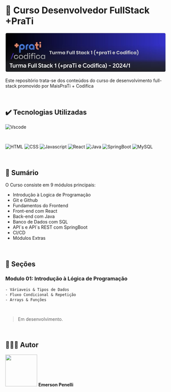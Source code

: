 # 📌 Curso Desenvolvedor FullStack +PraTi

<img src="https://github.com/EmersonPenelli/MaisPraTi-DevFullStack/blob/main/assets/images/MaisPraTi%2BCodifica.JPG">

Este repositório trata-se dos conteúdos do curso de desenvolvimento full-stack promovido por MaisPraTi + Codifica 

<br>

## ✔️ Tecnologias Utilizadas

![Vscode](https://img.shields.io/badge/Made%20for-VSCode-1f425f.svg)

<br>

![HTML](https://img.shields.io/badge/HTML5-E34F26?style=for-the-badge&logo=html5&logoColor=white)
![CSS](https://img.shields.io/badge/CSS3-1572B6?style=for-the-badge&logo=css3&logoColor=white)
![Javascript](https://img.shields.io/badge/JavaScript-323330?style=for-the-badge&logo=javascript&logoColor=F7DF1E)
![React](https://img.shields.io/badge/React-20232A?style=for-the-badge&logo=react&logoColor=61DAFB)
![Java](https://img.shields.io/badge/Java-ED8B00?style=for-the-badge&logo=openjdk&logoColor=white)
![SpringBoot](https://img.shields.io/badge/Spring-6DB33F?style=for-the-badge&logo=spring&logoColor=white)
![MySQL](https://img.shields.io/badge/MySQL-00000F?style=for-the-badge&logo=mysql&logoColor=white)



<br>

## 📎 Sumário
O Curso consiste em 9 módulos principais:
- Introdução à Logica de Programação
- Git e Github 
- Fundamentos do Frontend
- Front-end com React
- Back-end com Java
- Banco de Dados com SQL
- API´s e API´s REST com SpringBoot
- CI/CD
- Módulos Extras

<br>

## 📝 Seções
### Modulo 01: Introdução à Lógica de Programação
    - Váriaveis & Tipos de Dados
    - Fluxo Condicional & Repetição
    - Arrays & Funções

<br>

> Em desenvolvimento.

<br>

## 🙋🏻‍♂️ Autor

<img src="https://avatars.githubusercontent.com/u/132641090?v=4" width="100" height="100">
<b>Emerson Penelli</b>
